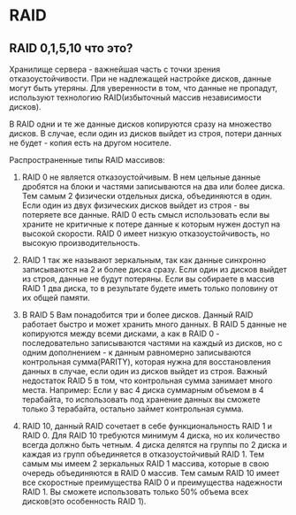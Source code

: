 # RAID

## RAID 0,1,5,10 что это?
Хранилище сервера - важнейшая часть с точки зрения отказоустойчивости. При не надлежащей настройке дисков, данные могут быть утеряны.
Для уверенности в том, что данные не пропадут, используют технологию RAID(избыточный массив независимости дисков).

В RAID одни и те же данные дисков копируются сразу на множество дисков. В случае, если один из дисков выйдет из строя, потери данных не будет - копия есть на другом носителе.

Распространенные типы RAID массивов:
1) RAID 0 не является отказоустойчивым.
В нем цельные данные дробятся на блоки и частями записываются на два или более диска. Тем самым 2 физически отдельных диска, объединяются в один.
Если один из двух физических дисков выйдет из строя - вы потеряете все данные.
RAID 0 есть смысл использовать если вы храните не критичные к потере данные к которым нужен доступ на высокой скорости.
RAID 0 имеет низкую отказоустойчивость, но высокую производительность.

2) RAID 1 так же называют зеркальным, так как данные синхронно записываются на 2 и более диска сразу.
Если один из дисков выйдет из строя, данные не будут потеряны.
Если вы собираете в массив RAID 1 два диска, то в результате будете иметь только половину от их общей памяти.

3) В RAID 5 Вам понадобится три и более дисков. Данный RAID работает быстро и может хранить много данных.
В RAID 5 данные не копируются между всеми дисками, а как в RAID 0 - последовательно записываются частями на каждый из дисков, но с одним дополнением - к данным равномерно записываются контрольная сумма(PARITY), которая нужна для восстановления данных в случае, если один из дисков выйдет из строя.
Важный недостаток RAID 5 в том, что контрольная сумма занимает много места.
Например:
Если у вас 4 диска суммарным объемом в 4 терабайта, то использовать под хранение данных вы сможете только 3 терабайта, остально займет контрольная сумма.

4) RAID 10, данный RAID сочетает в себе функциональность RAID 1 и RAID 0.
Для RAID 10 требуются минимум 4 диска, но их количество всегда должно быть четным.
4 диска делятся на группы по 2 диска и каждая из групп объединяется в отказоустойчивый RAID 1. 
Тем самым мы имеем 2 зеркальных RAID 1 массива, которые в свою очередь объединяются в RAID 0 массив.
Тем самым RAID 10 имеет все скоростные преимущества RAID 0 и преимущества надежности RAID 1.
Вы сможете использовать только 50% объема всех дисков(это особенность RAID 1).

